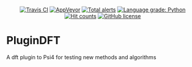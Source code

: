 <p align="center">
<br>
<a href="https://travis-ci.com/SinaMostafanejad/PluginDFT"><img alt="Travis CI" src="https://travis-ci.com/SinaMostafanejad/PluginDFT.svg?token=aVpZaqKz4Vv5czxgJ8WE&branch=master"></a>
<a href="https://ci.appveyor.com/project/SinaMostafanejad/plugindft"><img alt="AppVeyor" src="https://ci.appveyor.com/api/projects/status/jyh0c6x1ehaqm09w/branch/master?svg=true"></a>
<a href="https://lgtm.com/projects/g/SinaMostafanejad/PluginDFT/alerts/"><img alt="Total alerts" src="https://img.shields.io/lgtm/alerts/g/SinaMostafanejad/PluginDFT.svg?logo=lgtm&logoWidth=18"/></a>
<a href="https://lgtm.com/projects/g/SinaMostafanejad/PluginDFT/context:python"><img alt="Language grade: Python" src="https://img.shields.io/lgtm/grade/python/g/SinaMostafanejad/PluginDFT.svg?logo=lgtm&logoWidth=18"/></a>
<a href="http://hits.dwyl.io/SinaMostafanejad/PluginDFT"><img alt="Hit counts" src="http://hits.dwyl.io/SinaMostafanejad/PluginDFT.svg"></a>
<a href="https://github.com/SinaMostafanejad/PluginDFT"><img alt="GitHub license" src="https://img.shields.io/badge/license-BSD--3-blueviolet"></a>
<br>
</p>

PluginDFT
=========

A dft plugin to Psi4 for testing new methods and algorithms
